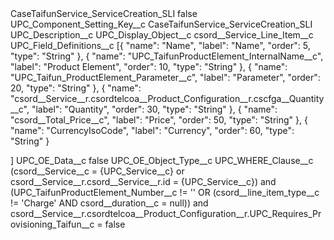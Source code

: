 <?xml version="1.0" encoding="UTF-8"?>
<CustomMetadata xmlns="http://soap.sforce.com/2006/04/metadata" xmlns:xsi="http://www.w3.org/2001/XMLSchema-instance" xmlns:xsd="http://www.w3.org/2001/XMLSchema">
    <label>CaseTaifunService_ServiceCreation_SLI</label>
    <protected>false</protected>
    <values>
        <field>UPC_Component_Setting_Key__c</field>
        <value xsi:type="xsd:string">CaseTaifunService_ServiceCreation_SLI</value>
    </values>
    <values>
        <field>UPC_Description__c</field>
        <value xsi:nil="true"/>
    </values>
    <values>
        <field>UPC_Display_Object__c</field>
        <value xsi:type="xsd:string">csord__Service_Line_Item__c</value>
    </values>
    <values>
        <field>UPC_Field_Definitions__c</field>
        <value xsi:type="xsd:string">[{
		&quot;name&quot;: &quot;Name&quot;,
		&quot;label&quot;: &quot;Name&quot;,
		&quot;order&quot;: 5,
		&quot;type&quot;: &quot;String&quot;
	}, {
		&quot;name&quot;: &quot;UPC_TaifunProductElement_InternalName__c&quot;,
		&quot;label&quot;: &quot;Product Element&quot;,
		&quot;order&quot;: 10,
		&quot;type&quot;: &quot;String&quot;
	}, {
		&quot;name&quot;: &quot;UPC_Taifun_ProductElement_Parameter__c&quot;,
		&quot;label&quot;: &quot;Parameter&quot;,
		&quot;order&quot;: 20,
		&quot;type&quot;: &quot;String&quot;
	}, {
		&quot;name&quot;: &quot;csord__Service__r.csordtelcoa__Product_Configuration__r.cscfga__Quantity__c&quot;,
		&quot;label&quot;: &quot;Quantity&quot;,
		&quot;order&quot;: 30,
		&quot;type&quot;: &quot;String&quot;
	}, {
		&quot;name&quot;: &quot;csord__Total_Price__c&quot;,
		&quot;label&quot;: &quot;Price&quot;,
		&quot;order&quot;: 50,
		&quot;type&quot;: &quot;String&quot;
	}, {
		&quot;name&quot;: &quot;CurrencyIsoCode&quot;,
		&quot;label&quot;: &quot;Currency&quot;,
		&quot;order&quot;: 60,
		&quot;type&quot;: &quot;String&quot;
	}
  
]</value>
    </values>
    <values>
        <field>UPC_OE_Data__c</field>
        <value xsi:type="xsd:boolean">false</value>
    </values>
    <values>
        <field>UPC_OE_Object_Type__c</field>
        <value xsi:nil="true"/>
    </values>
    <values>
        <field>UPC_WHERE_Clause__c</field>
        <value xsi:type="xsd:string">(csord__Service__c = {UPC_Service__c} or csord__Service__r.csord__Service__r.id = {UPC_Service__c}) and (UPC_TaifunProductElement_Number__c != &apos;&apos; OR (csord__line_item_type__c != &apos;Charge&apos; AND csord__duration__c = null)) and csord__Service__r.csordtelcoa__Product_Configuration__r.UPC_Requires_Provisioning_Taifun__c = false</value>
    </values>
</CustomMetadata>

